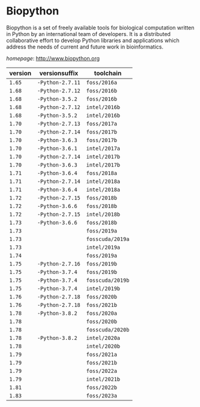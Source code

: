 # Biopython

Biopython is a set of freely available tools for biological computation written in Python by an international team of developers. It is a distributed collaborative effort to develop Python libraries and applications which address the needs of current and future work in bioinformatics.

*homepage*: <http://www.biopython.org>

version | versionsuffix | toolchain
--------|---------------|----------
``1.65`` | ``-Python-2.7.11`` | ``foss/2016a``
``1.68`` | ``-Python-2.7.12`` | ``foss/2016b``
``1.68`` | ``-Python-3.5.2`` | ``foss/2016b``
``1.68`` | ``-Python-2.7.12`` | ``intel/2016b``
``1.68`` | ``-Python-3.5.2`` | ``intel/2016b``
``1.70`` | ``-Python-2.7.13`` | ``foss/2017a``
``1.70`` | ``-Python-2.7.14`` | ``foss/2017b``
``1.70`` | ``-Python-3.6.3`` | ``foss/2017b``
``1.70`` | ``-Python-3.6.1`` | ``intel/2017a``
``1.70`` | ``-Python-2.7.14`` | ``intel/2017b``
``1.70`` | ``-Python-3.6.3`` | ``intel/2017b``
``1.71`` | ``-Python-3.6.4`` | ``foss/2018a``
``1.71`` | ``-Python-2.7.14`` | ``intel/2018a``
``1.71`` | ``-Python-3.6.4`` | ``intel/2018a``
``1.72`` | ``-Python-2.7.15`` | ``foss/2018b``
``1.72`` | ``-Python-3.6.6`` | ``foss/2018b``
``1.72`` | ``-Python-2.7.15`` | ``intel/2018b``
``1.73`` | ``-Python-3.6.6`` | ``foss/2018b``
``1.73`` |  | ``foss/2019a``
``1.73`` |  | ``fosscuda/2019a``
``1.73`` |  | ``intel/2019a``
``1.74`` |  | ``foss/2019a``
``1.75`` | ``-Python-2.7.16`` | ``foss/2019b``
``1.75`` | ``-Python-3.7.4`` | ``foss/2019b``
``1.75`` | ``-Python-3.7.4`` | ``fosscuda/2019b``
``1.75`` | ``-Python-3.7.4`` | ``intel/2019b``
``1.76`` | ``-Python-2.7.18`` | ``foss/2020b``
``1.76`` | ``-Python-2.7.18`` | ``foss/2021b``
``1.78`` | ``-Python-3.8.2`` | ``foss/2020a``
``1.78`` |  | ``foss/2020b``
``1.78`` |  | ``fosscuda/2020b``
``1.78`` | ``-Python-3.8.2`` | ``intel/2020a``
``1.78`` |  | ``intel/2020b``
``1.79`` |  | ``foss/2021a``
``1.79`` |  | ``foss/2021b``
``1.79`` |  | ``foss/2022a``
``1.79`` |  | ``intel/2021b``
``1.81`` |  | ``foss/2022b``
``1.83`` |  | ``foss/2023a``
